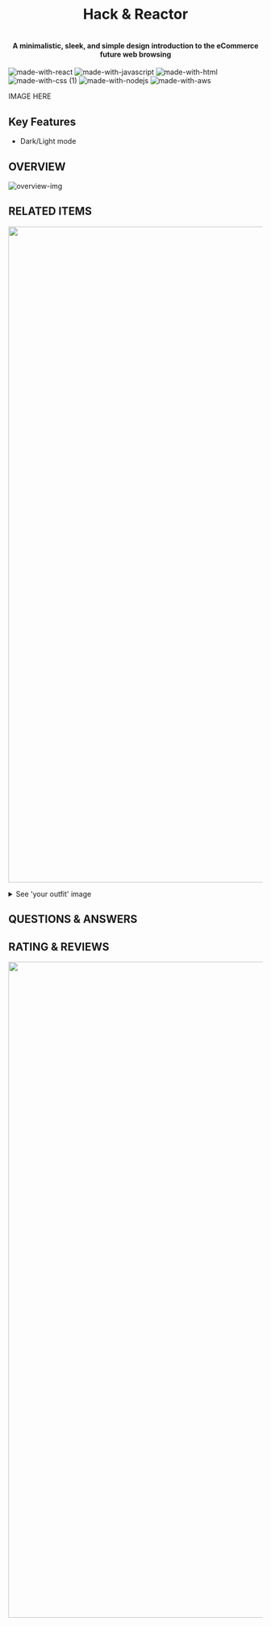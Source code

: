 
<h1 align="center">
  <br>
  Hack & Reactor
  <br>
</h1>

<h4 align="center">
  <br>
  A minimalistic, sleek, and simple design introduction to the eCommerce future web browsing
  <br>
</h4>

![made-with-react](https://user-images.githubusercontent.com/103979716/198855204-ad6a04be-4b2a-408a-adca-35471225ef47.svg)
![made-with-javascript](https://user-images.githubusercontent.com/103979716/198855171-564b4320-2101-4772-9a8e-4b3de61756bb.svg)
![made-with-html](https://user-images.githubusercontent.com/103979716/198855172-1c95e8d1-ca5b-4888-89c2-e3b86feffeca.svg)
![made-with-css (1)](https://user-images.githubusercontent.com/103979716/198855182-1396941e-84aa-4267-9636-28122be1e590.svg)
![made-with-nodejs](https://user-images.githubusercontent.com/103979716/198855185-e5c6b569-435b-4952-9755-55514c00e829.svg)
![made-with-aws](https://user-images.githubusercontent.com/103979716/198855188-dd35a650-f62d-43bc-9144-f1c13dbd775e.svg)



IMAGE HERE
## Key Features
* Dark/Light mode

## OVERVIEW
![overview-img](https://i.postimg.cc/mBD49LMz/overview.png)

## RELATED ITEMS
<p align="center"><img width="1300" alt="related-products" src="https://user-images.githubusercontent.com/102894133/199101605-3993101d-2749-477d-9099-cb1131928077.png">
</p>
<details><summary>See 'your outfit' image</summary>

<p align="center"><img width="1300" alt="your-outfit" src="https://user-images.githubusercontent.com/102894133/199102136-fd4bfdd6-3023-4bae-a807-058be355eecc.png">
</p>
</details>


## QUESTIONS & ANSWERS

## RATING & REVIEWS
<p align="center"><img width="1300" alt="reviews" src="https://user-images.githubusercontent.com/102894133/199101162-61b86f1a-9efd-41ab-b4b3-dba8e2450580.png"></p>

